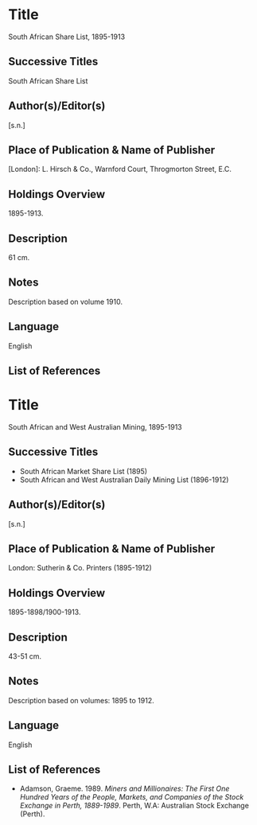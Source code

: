 # Title
South African Share List, 1895-1913

## Successive Titles
South African Share List

## Author(s)/Editor(s)
[s.n.] 

## Place of Publication & Name of Publisher
[London]: L. Hirsch & Co., Warnford Court, Throgmorton Street, E.C. 

## Holdings Overview
1895-1913.

## Description
61 cm.

## Notes
Description based on volume 1910.

## Language
English

## List of References


# Title
South African and West Australian Mining, 1895-1913

## Successive Titles
* South African Market Share List (1895)
* South African and West Australian Daily Mining List (1896-1912)

## Author(s)/Editor(s)
[s.n.]

## Place of Publication & Name of Publisher
London: Sutherin & Co. Printers (1895-1912)

## Holdings Overview
1895-1898/1900-1913.

## Description
43-51 cm.

## Notes
Description based on volumes: 1895 to 1912.

## Language
English

## List of References
* Adamson, Graeme. 1989. *Miners and Millionaires: The First One Hundred Years of the People, Markets, and Companies of the Stock Exchange in Perth, 1889-1989*. Perth, W.A: Australian Stock Exchange (Perth).
